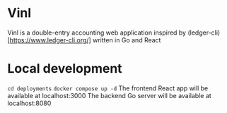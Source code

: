 # Vinl
Vinl is a double-entry accounting web application inspired by (ledger-cli)[https://www.ledger-cli.org/] written in Go and React

# Local development
`cd deployments`
`docker compose up -d`
The frontend React app will be available at localhost:3000
The backend Go server will be available at localhost:8080
